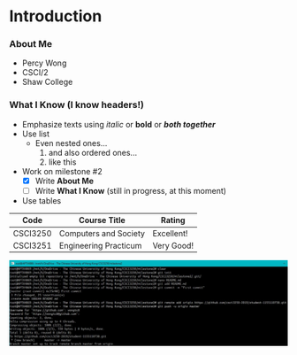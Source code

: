 # Introduction

### About Me

- Percy Wong
- CSCI/2
- Shaw College

### What I Know (I know headers!)

- Emphasize texts using _italic_ or __bold__ or __*both together*__
- Use list
  - Even nested ones...
    1. and also ordered ones...
    1. like this
- Work on milestone #2
  - [x] Write __About Me__
  - [ ] Write __What I Know__ (still in progress, at this moment)
- Use tables

Code | Course Title | Rating
---- | ------------ | ------
CSCI3250 | Computers and Society | Excellent!
CSCI3251 | Engineering Practicum | Very Good!

![Commands](/screencapture.jpg)